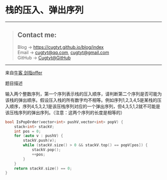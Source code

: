 # 栈的压入、弹出序列

---
> ## Contact me:
> Blog -> <https://cugtyt.github.io/blog/index>  
> Email -> <cugtyt@qq.com>, <cugtyt@gmail.com>  
> GitHub -> [Cugtyt@GitHub](https://github.com/Cugtyt)

---

来自[牛客 剑指offer](https://www.nowcoder.com/)

题目描述

输入两个整数序列，第一个序列表示栈的压入顺序，请判断第二个序列是否可能为该栈的弹出顺序。假设压入栈的所有数字均不相等。例如序列1,2,3,4,5是某栈的压入顺序，序列4,5,3,2,1是该压栈序列对应的一个弹出序列，但4,3,5,1,2就不可能是该压栈序列的弹出序列。（注意：这两个序列的长度是相等的）

``` c++
bool IsPopOrder(vector<int> pushV,vector<int> popV) {
    stack<int> stackV;
    int pos = 0;
    for (auto v : pushV) {
        stackV.push(v);
        while (stackV.size() > 0 && stackV.top() == popV[pos]) {
            stackV.pop();
            ++pos;
        }
    }
    return stackV.size() == 0;
}
```